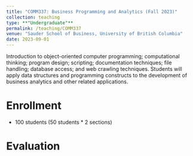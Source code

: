 ```yaml
---
title: "COMM337: Business Programming and Analytics (Fall 2023)"
collection: teaching
type: **"Undergraduate"**
permalink: /teaching/COMM337
venue: "Sauder School of Business, University of British Columbia"
date: 2023-09-01
---
```


Introduction to object-oriented computer programming; computational thinking; program design; scripting; documentation techniques; file handling; database access; and web crawling techniques. Students will apply data structures and programming constructs to the development of business analytics and other related applications. 

Enrollment
======
* 100 students (50 students * 2 sections)

Evaluation
======

